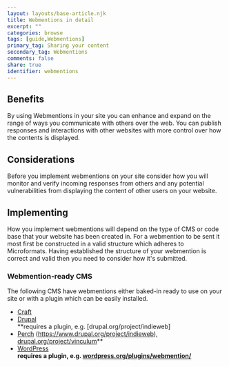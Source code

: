 ```yaml
---
layout: layouts/base-article.njk
title: Webmentions in detail
excerpt: ""
categories: browse
tags: [guide,Webmentions]
primary_tag: Sharing your content
secondary_tag: Webmentions
comments: false
share: true
identifier: webmentions
---
```

<h2 id="benefits">Benefits</h2>
By using Webmentions in your site you can enhance and expand on the range of ways you communicate with others over the web. You can publish responses and interactions with other websites with more control over how the contents is displayed.

<h2 id="use">Considerations</h2>
Before you implement webmentions on your site consider how you will monitor and verify incoming responses from others and any potential vulnerabilities from displaying the content of other users on your website.


<h2 id="implementation">Implementing</h2>
How you implement webmentions will depend on the type of CMS or code base that your website has been created in. For a webmention to be sent it most first be constructed in a valid structure which adheres to Microformats. Having established the structure of your webmention is correct and valid then you need to consider how it's submitted.

<h3 id="implementation-methods">Webmention-ready CMS</h3>
The following CMS have webmentions either baked-in ready to use on your site or with a plugin which can be easily installed.

- [Craft](https://craftcms.com/)
- [Drupal](https://www.drupal.org/)<br>**requires a plugin, e.g. [drupal.org/project/indieweb]
- [Perch](https://grabaperch.com/)
(https://www.drupal.org/project/indieweb), [drupal.org/project/vinculum](https://www.drupal.org/project/vinculum)**
- [WordPress](https://wordpress.org/)<br>**requires a plugin, e.g. [wordpress.org/plugins/webmention/](https://wordpress.org/plugins/webmention/)**